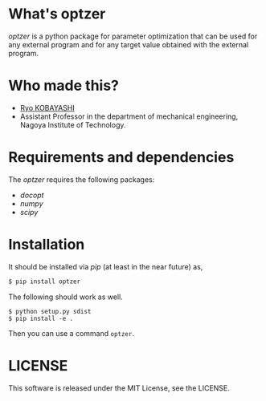# What's optzer

*optzer* is a python package for parameter optimization that can be used for any external program and for any target value obtained with the external program.

# Who made this?
* [Ryo KOBAYASHI](http://ryokbys.web.nitech.ac.jp/index.html)
* Assistant Professor in the department of mechanical engineering, Nagoya Institute of Technology.

# Requirements and dependencies

The *optzer* requires the following packages:

- *docopt*
- *numpy*
- *scipy*

# Installation

It should be installed via *pip* (at least in the near future) as,
```bash
$ pip install optzer
```

The following should work as well.
```shell
$ python setup.py sdist
$ pip install -e .
```

Then you can use a command `optzer`.


# LICENSE
This software is released under the MIT License, see the LICENSE.

